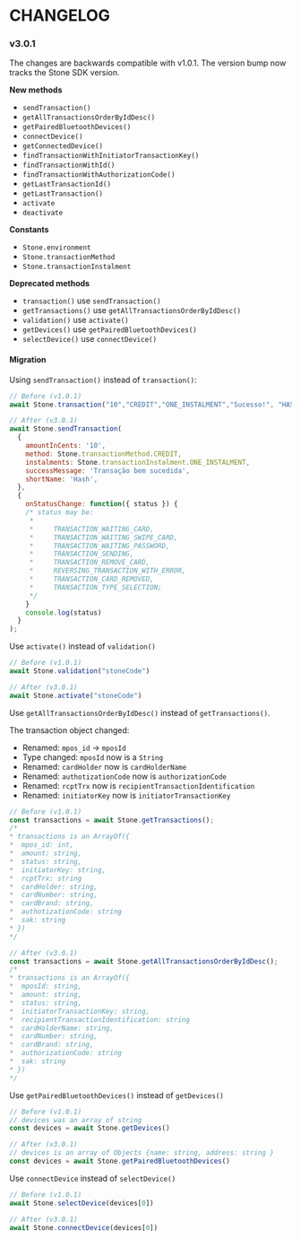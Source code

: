 # CHANGELOG

### v3.0.1

The changes are backwards compatible with v1.0.1.
The version bump now tracks the Stone SDK version.

**New methods**
  - `sendTransaction()`
  - `getAllTransactionsOrderByIdDesc()`
  - `getPairedBluetoothDevices()`
  - `connectDevice()`
  - `getConnectedDevice()`
  - `findTransactionWithInitiatorTransactionKey()`
  - `findTransactionWithId()`
  - `findTransactionWithAuthorizationCode()`
  - `getLastTransactionId()`
  - `getLastTransaction()`
  - `activate`
  - `deactivate`

**Constants**
  - `Stone.environment`
  - `Stone.transactionMethod`
  - `Stone.transactionInstalment`

**Deprecated methods**
  - `transaction()` use `sendTransaction()`
  - `getTransactions()` use `getAllTransactionsOrderByIdDesc()`
  - `validation()` use `activate()`
  - `getDevices()` use `getPairedBluetoothDevices()`
  - `selectDevice()` use `connectDevice()`


#### Migration

Using `sendTransaction()` instead of `transaction()`:

```javascript
// Before (v1.0.1)
await Stone.transaction("10","CREDIT","ONE_INSTALMENT","Sucesso!", "HASHLAB")

// After (v3.0.1)
await Stone.sendTransaction(
  {
    amountInCents: '10',
    method: Stone.transactionMethod.CREDIT,
    instalments: Stone.transactionInstalment.ONE_INSTALMENT,
    successMessage: 'Transação bem sucedida',
    shortName: 'Hash',
  },
  {
    onStatusChange: function({ status }) {
    /* status may be:
     *
     *     TRANSACTION_WAITING_CARD,
     *     TRANSACTION_WAITING_SWIPE_CARD,
     *     TRANSACTION_WAITING_PASSWORD,
     *     TRANSACTION_SENDING,
     *     TRANSACTION_REMOVE_CARD,
     *     REVERSING_TRANSACTION_WITH_ERROR,
     *     TRANSACTION_CARD_REMOVED,
     *     TRANSACTION_TYPE_SELECTION;
     */
    }
    console.log(status)
  }
);
```

Use `activate()` instead of `validation()`

```javascript
// Before (v1.0.1)
await Stone.validation("stoneCode")

// After (v3.0.1)
await Stone.activate("stoneCode")
```

Use `getAllTransactionsOrderByIdDesc()` instead of `getTransactions()`.

 The transaction object changed:

  - Renamed: `mpos_id` -> `mposId`
  - Type changed: `mposId` now is a `String`
  - Renamed: `cardHolder` now is `cardHolderName`
  - Renamed: `authotizationCode` now is `authorizationCode`
  - Renamed: `rcptTrx` now is `recipientTransactionIdentification`
  - Renamed: `initiatorKey` now is `initiatorTransactionKey`

```javascript
// Before (v1.0.1)
const transactions = await Stone.getTransactions();
/*
* transactions is an ArrayOf({
*  mpos_id: int,
*  amount: string,
*  status: string,
*  initiatorKey: string,
*  rcptTrx: string
*  cardHolder: string,
*  cardNumber: string,
*  cardBrand: string,
*  authotizationCode: string
*  sak: string
* })
*/

// After (v3.0.1)
const transactions = await Stone.getAllTransactionsOrderByIdDesc();
/*
* transactions is an ArrayOf({
*  mposId: string,
*  amount: string,
*  status: string,
*  initiatorTransactionKey: string,
*  recipientTransactionIdentification: string
*  cardHolderName: string,
*  cardNumber: string,
*  cardBrand: string,
*  authorizationCode: string
*  sak: string
* })
*/
```

Use `getPairedBluetoothDevices()` instead of `getDevices()`

```javascript
// Before (v1.0.1)
// devices was an array of string
const devices = await Stone.getDevices()

// After (v3.0.1)
// devices is an array of Objects {name: string, address: string }
const devices = await Stone.getPairedBluetoothDevices()
```

Use `connectDevice` instead of `selectDevice()`

```javascript
// Before (v1.0.1)
await Stone.selectDevice(devices[0])

// After (v3.0.1)
await Stone.connectDevice(devices[0])
```
